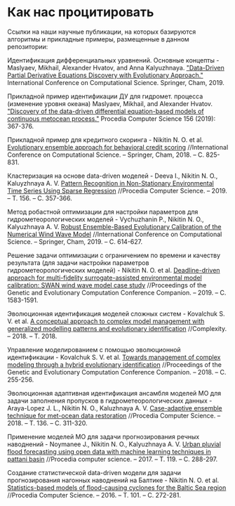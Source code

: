 
# Как нас процитировать
Ссылки на наши научные публикации, на которых базируются алгоритмы и прикладные примеры, размещенные в данном репозитории:

Идентификация дифференциальных уравнений. Основные концепты - Maslyaev, Mikhail, Alexander Hvatov, and Anna Kalyuzhnaya. ["Data-Driven Partial Derivative Equations Discovery with Evolutionary Approach."](https://www.researchgate.net/publication/333664933_Data-Driven_Partial_Derivative_Equations_Discovery_with_Evolutionary_Approach) International Conference on Computational Science. Springer, Cham, 2019.

Прикладной пример идентификации ДУ для гидромет. процесса (изменение уровня океана) Maslyaev, Mikhail, and Alexander Hvatov. ["Discovery of the data-driven differential equation-based models of continuous metocean process."](https://www.sciencedirect.com/science/article/pii/S1877050919311329) Procedia Computer Science 156 (2019): 367-376.

Прикладной пример для кредитного скоринга - Nikitin N. O. et al. [Evolutionary ensemble approach for behavioral credit scoring](https://www.researchgate.net/publication/325714407_Evolutionary_Ensemble_Approach_for_Behavioral_Credit_Scoring?_sg=mdIOU8V3dznIXWbudhKw29tyU8xmkYlpDKr0wO8RlfLyaYhwZBMGQBQwBZVbfxakx73iZwVKLR0e46o3XgAPR2Wmdbg) //International Conference on Computational Science. – Springer, Cham, 2018. – С. 825-831.

Кластеризация на основе data-driven моделей - Deeva I., Nikitin N. O., Kaluyzhnaya A. V. [Pattern Recognition in Non-Stationary Environmental Time Series Using Sparse Regression](https://www.researchgate.net/publication/336081847_Pattern_Recognition_in_Non-Stationary_Environmental_Time_Series_Using_Sparse_Regression) //Procedia Computer Science. – 2019. – Т. 156. – С. 357-366.

Метод робастной оптимизации для настройки параметров для гидрометеорологических моделей - Vychuzhanin P., Nikitin N. O., Kalyuzhnaya A. V. [Robust Ensemble-Based Evolutionary Calibration of the Numerical Wind Wave Model](https://www.researchgate.net/publication/333665595_Robust_Ensemble-Based_Evolutionary_Calibration_of_the_Numerical_Wind_Wave_Model) //International Conference on Computational Science. – Springer, Cham, 2019. – С. 614-627.

Решение задачи оптимизации с ограничением по времени и качеству результата (для задачи настройки параметров гидрометеорологических моделей) - Nikitin N. O. et al. [Deadline-driven approach for multi-fidelity surrogate-assisted environmental model calibration: SWAN wind wave model case study](https://dl.acm.org/doi/abs/10.1145/3319619.3326876) //Proceedings of the Genetic and Evolutionary Computation Conference Companion. – 2019. – С. 1583-1591.

Эволюционная идентификация моделей сложных систем - Kovalchuk S. V. et al. [A conceptual approach to complex model management with generalized modelling patterns and evolutionary identification](https://www.hindawi.com/journals/complexity/2018/5870987) //Complexity. – 2018. – Т. 2018.

Управление моделированием с помощью эволюционной идентификации - Kovalchuk S. V. et al. [Towards management of complex modeling through a hybrid evolutionary identification](https://dl.acm.org/doi/abs/10.1145/3205651.3205751) //Proceedings of the Genetic and Evolutionary Computation Conference Companion. – 2018. – С. 255-256.

Эволюционная адаптивная идентификация ансамбля моделей МО для задачи заполнения пропусков в гидрометеорологических данных - Araya-Lopez J. L., Nikitin N. O., Kaluzhnaya A. V. [Case-adaptive ensemble technique for met-ocean data restoration](https://www.researchgate.net/publication/327901758_Case-adaptive_ensemble_technique_for_met-ocean_data_restoration) //Procedia Computer Science. – 2018. – Т. 136. – С. 311-320.

Применение моделей МО для задачи прогнозирования речных наводнений - Noymanee J., Nikitin N. O., Kalyuzhnaya A. V. [Urban pluvial flood forecasting using open data with machine learning techniques in pattani basin](https://www.researchgate.net/publication/321459341_Urban_Pluvial_Flood_Forecasting_using_Open_Data_with_Machine_Learning_Techniques_in_Pattani_Basin) //Procedia computer science. – 2017. – Т. 119. – С. 288-297.

Создание статистической data-driven модели для задачи прогнозирования нагонных наводнений на Балтике - Nikitin N. O. et al. [Statistics-based models of flood-causing cyclones for the Baltic Sea region](https://www.sciencedirect.com/science/article/pii/S1877050916326990) //Procedia Computer Science. – 2016. – Т. 101. – С. 272-281.
